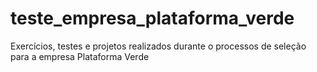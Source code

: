 # teste_empresa_plataforma_verde
Exercícios, testes e projetos realizados durante o processos de seleção para a empresa Plataforma Verde
